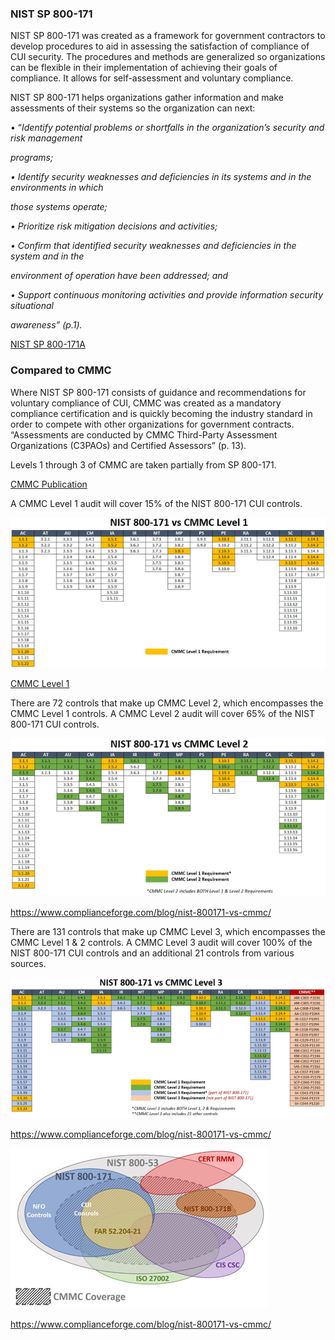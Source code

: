 ### **NIST SP 800-171**

NIST SP 800-171 was created as a framework for government contractors to develop procedures to aid in assessing the satisfaction of compliance of CUI security. The procedures and methods are generalized so organizations can be flexible in their implementation of achieving their goals of compliance. It allows for self-assessment and voluntary compliance.

NIST SP 800-171 helps organizations gather information and make assessments of their systems so the organization can next:

• “*Identify potential problems or shortfalls in the organization’s security and risk management*

*programs;*

*• Identify security weaknesses and deficiencies in its systems and in the environments in which*

*those systems operate;*

*• Prioritize risk mitigation decisions and activities;*

*• Confirm that identified security weaknesses and deficiencies in the system and in the*

*environment of operation have been addressed; and*

*• Support continuous monitoring activities and provide information security situational*

*awareness” (p.1).* 

[NIST SP 800-171A](https://nvlpubs.nist.gov/nistpubs/SpecialPublications/NIST.SP.800-171A.pdf)



### **Compared to CMMC**

Where NIST SP 800-171 consists of guidance and recommendations for voluntary compliance of CUI, CMMC was created as a mandatory compliance certification and is quickly becoming the industry standard in order to compete with other organizations for government contracts. “Assessments are conducted by CMMC Third-Party Assessment Organizations (C3PAOs) and Certified Assessors” (p. 13). 

Levels 1 through 3 of CMMC are taken partially from SP 800-171.

[CMMC Publication](https://www.acq.osd.mil/cmmc/docs/CMMC_AG_Lvl3_20201208_editable.pdf) 

 

 A CMMC Level 1 audit will cover 15% of the NIST 800-171 CUI controls.

![CMMC_Lvl1](Photos_Gifs/CMMC_Lvl1_Req.PNG)

[CMMC Level 1](https://www.complianceforge.com/blog/nist-800171-vs-cmmc/)

 

There are 72 controls that make up CMMC Level 2, which encompasses the CMMC Level 1 controls. A CMMC Level 2 audit will cover 65% of the NIST 800-171 CUI controls.

![CMMC_Lvl2](Photos_Gifs/CMMC_Lvl2_Req.PNG)

https://www.complianceforge.com/blog/nist-800171-vs-cmmc/

There are 131 controls that make up CMMC Level 3, which encompasses the CMMC Level 1 & 2 controls. A CMMC Level 3 audit will cover 100% of the NIST 800-171 CUI controls and an additional 21 controls from various sources.

![CMMC_Lvl3](Photos_Gifs/CMMC_Lvl3_Req.PNG)

https://www.complianceforge.com/blog/nist-800171-vs-cmmc/

 

 

![CMMC_Coverage](Photos_Gifs/CMMC_Coverage.PNG)

https://www.complianceforge.com/blog/nist-800171-vs-cmmc/
